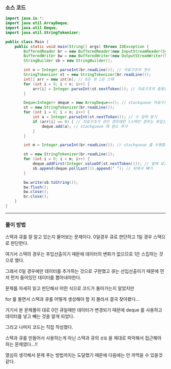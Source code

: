 ### 소스 코드

```java
import java.io.*;
import java.util.ArrayDeque;
import java.util.Deque;
import java.util.StringTokenizer;

public class Main {
    public static void main(String[] args) throws IOException {
        BufferedReader br = new BufferedReader(new InputStreamReader(System.in));
        BufferedWriter bw = new BufferedWriter(new OutputStreamWriter(System.out));
        StringBuilder sb = new StringBuilder();

        int n = Integer.parseInt(br.readLine()); // 자료구조의 갯수
        StringTokenizer st = new StringTokenizer(br.readLine());
        int[] arr = new int[n]; // 0은 큐 1은 스택
        for (int i = 0; i < n; i++) {
            arr[i] = Integer.parseInt(st.nextToken()); // 자료구조의 종류를 배열에 담기
        }

        Deque<Integer> deque = new ArrayDeque<>(); // stackqueue 자료구조를 deque로 생성
        st = new StringTokenizer(br.readLine());
        for (int i = 0; i < n; i++) {
            int a = Integer.parseInt(st.nextToken()); // 수 입력 받기
            if (arr[i] == 0) { // 자료구조가 큐인 경우에만 (스택인 경우는 후입선출이기 때문에 변화가 없음)
                deque.add(a); // stackqueue 에 원소 추가
            }
        }

        int m = Integer.parseInt(br.readLine()); // stackqueue 를 수행할 숫자 갯수

        st = new StringTokenizer(br.readLine());
        for (int i = 0; i < m; i++) {
            deque.addFirst(Integer.valueOf(st.nextToken())); // 앞에 넣고
            sb.append(deque.pollLast()).append(" "); // 뒤에서 빼기
        }

        bw.write(sb.toString());
        bw.flush();
        bw.close();
        br.close();
    }
}
```

---

### 풀이 방법

스택과 큐를 잘 알고 있는지 물어보는 문제이다. 0일경우 큐로 판단하고 1일 경우 스택으로 판단한다.

여기서 스택의 경우는 후입선출이기 때문에 데이터의 변화가 없으므로 1은 스킵하는 것으로 했다.

그래서 0일 경우에만 데이터를 추가하는 것으로 구현했고 큐는 선입선출이기 때문에 먼저 먼저 들어있던 데이터를 뽑아내야한다.

문제를 자세히 읽고 판단해서 어떤 식으로 코드가 돌아가는지 알았지만

for 를 돌면서 스택과 큐를 어떻게 생성해야 할 지 몰라서 결국 찾아봤다...

거기서 본 문제풀이 대로 0인 큐일때만 데이터가 변경되기 때문에 deque 를 사용하고 데이터를 넣고 빼는 것을 알게 되었다.

그리고 나머지 코드는 직접 작성했다.

스택과 큐를 만들어서 사용하는게 아닌 스택과 큐의 `성질` 을 제대로 파악해서 접근해야 하는 문제였다...!!

열심히 생각해서 문제 푸는 방법까지는 도달했기 때문에 다음에는 안 까먹을 수 있을것 같다.

